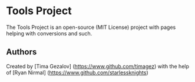 # Tools Project

The Tools Project is an open-source (MIT License) project with pages helping with conversions and such.

## Authors

Created by [Tima Gezalov] (https://www.github.com/timagez) with the help of [Ryan Nirmal] (https://www.github.com/starlessknights)